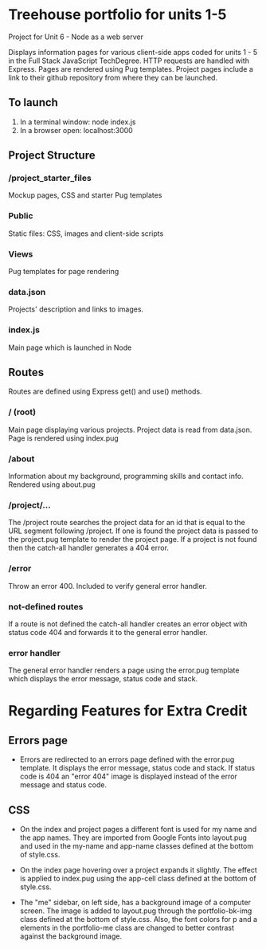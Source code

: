 # Treehouse portfolio for units 1-5 #

Project for Unit 6 - Node as a web server

Displays information pages for various client-side apps coded for units 1 - 5 in the Full Stack JavaScript TechDegree.
HTTP requests are handled with Express. Pages are rendered using Pug templates. 
Project pages include a link to their github repository from where they can be launched.

## To launch ##
1. In a terminal window: node index.js
2. In a browser open: localhost:3000

## Project Structure ##

### /project_starter_files ###

Mockup pages, CSS and starter Pug templates

### Public ###

Static files: CSS, images and client-side scripts

### Views ###

Pug templates for page rendering

### data.json ###

Projects' description and links to images.

### index.js ###

Main page which is launched in Node

## Routes ##

Routes are defined using Express get() and use() methods.

### / (root) ###

Main page displaying various projects. Project data is read from data.json. Page is rendered using index.pug

### /about ###

Information about my background, programming skills and contact info. Rendered using about.pug

### /project/... ###

The /project route searches the project data for an id that is equal to the URL segment following /project. If one is found the project data is passed to the project.pug template to render the project page. If a project is not found then the catch-all handler generates a 404 error.

### /error ###

Throw an error 400. Included to verify general error handler.

### not-defined routes ###

If a route is not defined the catch-all handler creates an error object with status code 404 and forwards it to the general error handler.

### error handler ###

The general error handler renders a page using the error.pug template which displays the error message, status code and stack.

# Regarding Features for Extra Credit #

## Errors page ##

- Errors are redirected to an errors page defined with the error.pug template. It displays the error message, status code and stack. If status code is 404 an "error 404" image is displayed instead of the error message and status code.

## CSS ##

- On the index and project pages a different font is used for my name and the app names. They are imported from Google Fonts into layout.pug and used in the my-name and app-name classes defined at the bottom of style.css.

- On the index page hovering over a project expands it slightly. The effect is applied to index.pug using the app-cell class defined at the bottom of style.css.

- The "me" sidebar, on left side, has a background image of a computer screen. The image is added to layout.pug through the portfolio-bk-img class defined at the bottom of style.css. Also, the font colors for p and a elements in the portfolio-me class are changed to better contrast against the background image.
